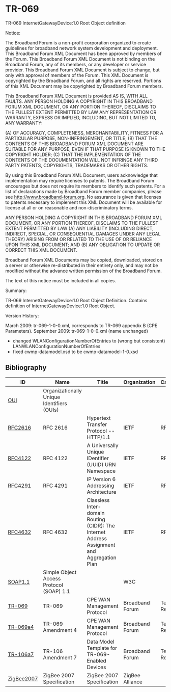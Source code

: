 # TR-069

TR-069 InternetGatewayDevice:1.0 Root Object definition

Notice:

The Broadband Forum is a non-profit corporation organized to create
guidelines for broadband network system development and deployment. This
Broadband Forum XML Document has been approved by members of the Forum.
This Broadband Forum XML Document is not binding on the Broadband Forum,
any of its members, or any developer or service provider. This Broadband
Forum XML Document is subject to change, but only with approval of members
of the Forum.  This XML Document is copyrighted by the Broadband Forum,
and all rights are reserved.  Portions of this XML Document may be
copyrighted by Broadband Forum members.

This Broadband Forum XML Document is provided AS IS, WITH ALL FAULTS.
ANY PERSON HOLDING A COPYRIGHT IN THIS BROADBAND FORUM XML DOCUMENT,
OR ANY PORTION THEREOF, DISCLAIMS TO THE FULLEST EXTENT PERMITTED BY
LAW ANY REPRESENTATION OR WARRANTY, EXPRESS OR IMPLIED, INCLUDING, BUT
NOT LIMITED TO, ANY WARRANTY:


(A) OF ACCURACY, COMPLETENESS, MERCHANTABILITY, FITNESS FOR A PARTICULAR
PURPOSE, NON-INFRINGEMENT, OR TITLE;
(B) THAT THE CONTENTS OF THIS BROADBAND FORUM XML DOCUMENT ARE SUITABLE
FOR ANY PURPOSE, EVEN IF THAT PURPOSE IS KNOWN TO THE COPYRIGHT HOLDER;
(C) THAT THE IMPLEMENTATION OF THE CONTENTS OF THE DOCUMENTATION WILL NOT
INFRINGE ANY THIRD PARTY PATENTS, COPYRIGHTS, TRADEMARKS OR OTHER
RIGHTS.

By using this Broadband Forum XML Document, users acknowledge that
implementation may require licenses to patents.  The Broadband Forum
encourages but does not require its members to identify such patents.
For a list of declarations made by Broadband Forum member companies,
please see http://www.broadband-forum.org.  No assurance is given that
licenses to patents necessary to implement this XML Document will be
available for license at all or on reasonable and non-discriminatory terms.

ANY PERSON HOLDING A COPYRIGHT IN THIS BROADBAND FORUM XML DOCUMENT, OR
ANY PORTION THEREOF, DISCLAIMS TO THE FULLEST EXTENT PERMITTED BY LAW
(A) ANY LIABILITY (INCLUDING DIRECT, INDIRECT, SPECIAL, OR CONSEQUENTIAL
DAMAGES UNDER ANY LEGAL THEORY) ARISING FROM OR RELATED TO THE USE OF OR
RELIANCE UPON THIS XML DOCUMENT; AND (B) ANY OBLIGATION TO UPDATE OR
CORRECT THIS XML DOCUMENT.

Broadband Forum XML Documents may be copied, downloaded, stored on a
server or otherwise re-distributed in their entirety only, and may not be
modified without the advance written permission of the Broadband Forum.

The text of this notice must be included in all copies.

Summary:

TR-069 InternetGatewayDevice:1.0 Root Object Definition.  Contains definition of
InternetGatewayDevice:1.0 Root Object.

Version History:

March 2009: tr-069-1-0-0.xml, corresponds to TR-069 appendix B (CPE Parameters).
September 2009: tr-069-1-0-0.xml (name unchanged)
  - changed WLANConfigurationNumberOfEntries to (wrong but consistent)
LANWLANConfigurationNumberOfEntries
  - fixed cwmp-datamodel.xsd to be cwmp-datamodel-1-0.xsd


## Bibliography

| ID | Name | Title | Organization | Category | Date |
| --- | --- | --- | --- | --- | --- |
 | [OUI](http://standards.ieee.org/faqs/OUI.html) | Organizationally Unique Identifiers (OUIs) |  |  |  | 
 | [RFC2616](http://tools.ietf.org/html/rfc2616) | RFC 2616 | Hypertext Transfer Protocol -- HTTP/1.1 | IETF | RFC | 1999
 | [RFC4122](http://tools.ietf.org/html/rfc4122) | RFC 4122 | A Universally Unique IDentifier (UUID) URN Namespace | IETF | RFC | 2005
 | [RFC4291](http://tools.ietf.org/html/rfc4291) | RFC 4291 | IP Version 6 Addressing Architecture | IETF | RFC | 2006
 | [RFC4632](http://tools.ietf.org/html/rfc4632) | RFC 4632 | Classless Inter-domain Routing (CIDR): The Internet Address Assignment and Aggregation Plan | IETF | RFC | 2006
 | [SOAP1.1](http://www.w3.org/TR/2000/NOTE-SOAP-20000508) | Simple Object Access Protocol (SOAP) 1.1 |  | W3C |  | 
 | [TR-069](http://www.broadband-forum.org/technical/download/TR-069.pdf) | TR-069 | CPE WAN Management Protocol | Broadband Forum | Technical Report | 2004
 | [TR-069a4](http://www.broadband-forum.org/technical/download/TR-069_Amendment-4.pdf) | TR-069 Amendment 4 | CPE WAN Management Protocol | Broadband Forum | Technical Report | 2011
 | [TR-106a7](http://www.broadband-forum.org/technical/download/TR-106_Amendment-7.pdf) | TR-106 Amendment 7 | Data Model Template for TR-069-Enabled Devices | Broadband Forum | Technical Report | 2013
 | [ZigBee2007](http://www.zigbee.org/Specifications/ZigBee/download.aspx) | ZigBee 2007 Specification | ZigBee 2007 Specification | ZigBee Alliance |  | October 2007


